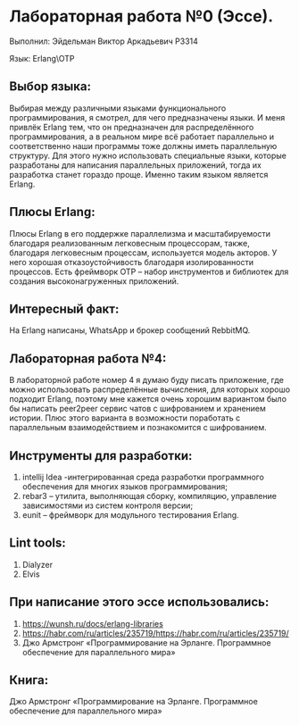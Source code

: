 # Лабораторная работа №0 (Эссе).
Выполнил: Эйдельман Виктор Аркадьевич P3314

Язык: Erlang\OTP

## Выбор языка:
Выбирая между различными языками функционального программирования,
я смотрел, для чего предназначены языки. И меня привлёк Erlang тем,
что он предназначен для распределённого программирования, а в реальном
мире всё работает параллельно и соответственно наши программы тоже должны
иметь параллельную структуру. Для этого нужно использовать специальные языки,
которые разработаны для написания параллельных приложений, тогда их разработка
станет гораздо проще. Именно таким языком является Erlang.

## Плюсы Erlang:
Плюсы Erlang в его поддержке параллелизма и масштабируемости благодаря 
реализованным легковесным процессорам, также, благодаря легковесным процессам,
используется модель акторов. У него хорошая отказоустойчивость благодаря
изолированности процессов. Есть фреймворк OTP – набор инструментов и библиотек
для создания высоконагруженных приложений. 

## Интересный факт:
На Erlang написаны, WhatsApp и брокер сообщений RebbitMQ.

## Лабораторная работа №4:
В лабораторной работе номер 4 я думаю буду писать приложение, где можно
использовать распределённые вычисления, для которых хорошо подходит Erlang,
поэтому мне кажется очень хорошим вариантом было бы написать peer2peer сервис
чатов с шифрованием и хранением истории. Плюс этого варианта в возможности
поработать с параллельным взаимодействием и познакомится с шифрованием.

## Инструменты для разработки:
1) intellij Idea -интегрированная среда разработки программного обеспечения 
для многих языков программирования; 
2) rebar3 – утилита, выполняющая сборку, компиляцию,
управление зависимостями из систем контроля версии;
3) eunit – фреймворк для модульного тестирования Erlang.

## Lint tools:
1) Dialyzer
2) Elvis

## При написание этого эссе использовались:
1) https://wunsh.ru/docs/erlang-libraries
2) https://habr.com/ru/articles/235719/https://habr.com/ru/articles/235719/
3) Джо Армстронг «Программирование на Эрланге. Программное обеспечение для параллельного мира»

## Книга:
Джо Армстронг «Программирование на Эрланге. Программное обеспечение для параллельного мира»  
